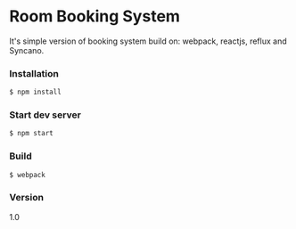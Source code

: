 # Room Booking System

It's simple version of booking system build on: webpack, reactjs, reflux and Syncano.

### Installation
```sh
$ npm install
```
### Start dev server
```sh
$ npm start
```
### Build
```sh
$ webpack
```

### Version
1.0
